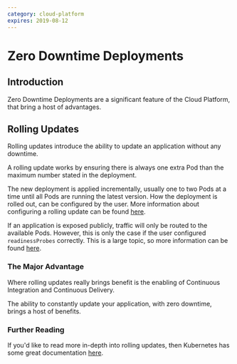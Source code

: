 ```yaml
---
category: cloud-platform
expires: 2019-08-12
---
```


# Zero Downtime Deployments

## Introduction

Zero Downtime Deployments are a significant feature of the Cloud Platform, that bring a host of advantages.

## Rolling Updates

Rolling updates introduce the ability to update an application without any downtime.

A rolling update works by ensuring there is always one extra Pod than the maximum number stated in the deployment.

The new deployment is applied incrementally, usually one to two Pods at a time until all Pods are running the latest version. How the deployment is rolled out, can be configured by the user. More information about configuring a rolling update can be found [here](https://kubernetes.io/docs/tasks/run-application/rolling-update-replication-controller/).

If an application is exposed publicly, traffic will only be routed to the available Pods. However, this is only the case if the user configured `readinessProbes` correctly. This is a large topic, so more information can be found [here](https://kubernetes.io/docs/tasks/configure-pod-container/configure-liveness-readiness-probes/).

### The Major Advantage

Where rolling updates really brings benefit is the enabling of Continuous Integration and Continuous Delivery.

The ability to constantly update your application, with zero downtime, brings a host of benefits.

### Further Reading

If you'd like to read more in-depth into rolling updates, then Kubernetes has some great documentation [here](https://kubernetes.io/docs/tutorials/kubernetes-basics/update/update-intro/).



